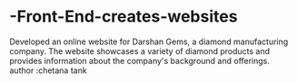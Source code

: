 # -Front-End-creates-websites
 Developed an online website for Darshan Gems, a diamond manufacturing company. The website showcases a variety of diamond products and provides information about the company's background and offerings.
 <br>
author :chetana tank
